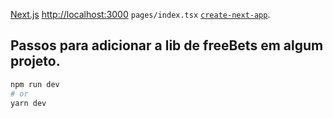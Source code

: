 [Next.js](https://nextjs.org/) [http://localhost:3000](http://localhost:3000) `pages/index.tsx` [`create-next-app`](https://github.com/vercel/next.js/tree/canary/packages/create-next-app).

## Passos para adicionar a lib de freeBets em algum projeto.

```bash
npm run dev
# or
yarn dev
```
